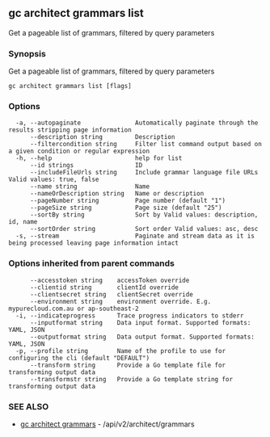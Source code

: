 ## gc architect grammars list

Get a pageable list of grammars, filtered by query parameters

### Synopsis

Get a pageable list of grammars, filtered by query parameters

```
gc architect grammars list [flags]
```

### Options

```
  -a, --autopaginate               Automatically paginate through the results stripping page information
      --description string         Description
      --filtercondition string     Filter list command output based on a given condition or regular expression
  -h, --help                       help for list
      --id strings                 ID
      --includeFileUrls string     Include grammar language file URLs Valid values: true, false
      --name string                Name
      --nameOrDescription string   Name or description
      --pageNumber string          Page number (default "1")
      --pageSize string            Page size (default "25")
      --sortBy string              Sort by Valid values: description, id, name
      --sortOrder string           Sort order Valid values: asc, desc
  -s, --stream                     Paginate and stream data as it is being processed leaving page information intact
```

### Options inherited from parent commands

```
      --accesstoken string    accessToken override
      --clientid string       clientId override
      --clientsecret string   clientSecret override
      --environment string    environment override. E.g. mypurecloud.com.au or ap-southeast-2
  -i, --indicateprogress      Trace progress indicators to stderr
      --inputformat string    Data input format. Supported formats: YAML, JSON
      --outputformat string   Data output format. Supported formats: YAML, JSON
  -p, --profile string        Name of the profile to use for configuring the cli (default "DEFAULT")
      --transform string      Provide a Go template file for transforming output data
      --transformstr string   Provide a Go template string for transforming output data
```

### SEE ALSO

* [gc architect grammars](gc_architect_grammars.html)	 - /api/v2/architect/grammars


